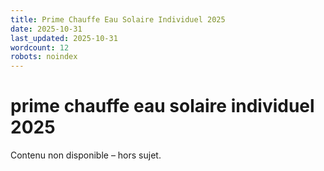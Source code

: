 ```yaml
---
title: Prime Chauffe Eau Solaire Individuel 2025
date: 2025-10-31
last_updated: 2025-10-31
wordcount: 12
robots: noindex
---
```


# prime chauffe eau solaire individuel 2025

Contenu non disponible – hors sujet.